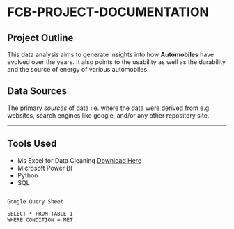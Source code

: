 # FCB-PROJECT-DOCUMENTATION

## Project Outline
This data analysis aims to generate insights into how **Automobiles** have evolved over the years. It also points to the usability as well as the durability and the source of energy of various automobiles.

## Data Sources
The primary *sources* of data i.e. where the data were derived from e.g websites, search engines like google, and/or any other repository site.

---

## Tools Used
- Ms Excel for Data Cleaning [Download Here](https://www.britannica.com/technology/automobile)
- Microsoft Power BI
- Python 
- SQL

```

Google Query Sheet

SELECT * FROM TABLE 1
WHERE CONDITION = MET

```


